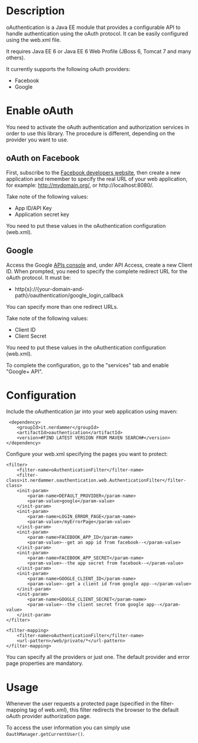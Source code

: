 # Description #
oAuthentication is a Java EE module that provides a configurable API to handle authentication using the oAuth protocol.
It can be easily configured using the web.xml file.

It requires Java EE 6 or Java EE 6 Web Profile (JBoss 6, Tomcat 7 and many others).

It currently supports the following oAuth providers:
  * Facebook
  * Google

# Enable oAuth #
You need to activate the oAuth authentication and authorization services in order to use this library. The procedure is different, depending on the provider you want to use.
## oAuth on Facebook ##
First, subscribe to the [Facebook developers website](https://developers.facebook.com), then create a new application and remember to specify the real URL of your web application, for example: http://mydomain.org/, or http://localhost:8080/.

Take note of the following values:
  * App ID/API Key
  * Application secret key

You need to put these values in the oAuthentication configuration (web.xml).

## Google ##
Access the Google [APIs console](https://code.google.com/apis/console?hl=it#access) and, under API Access, create a new Client ID.
When prompted, you need to specify the complete redirect URL for the oAuth protocol. It must be:
  * http{s}://{your-domain-and-path}/oauthentication/google\_login\_callback

You can specify more than one redirect URLs.

Take note of the following values:
  * Client ID
  * Client Secret

You need to put these values in the oAuthentication configuration (web.xml).

To complete the configuration, go to the "services" tab and enable "Google+ API".

# Configuration #
Include the oAuthentication jar into your web application using maven:

```
 <dependency>
	<groupId>it.nerdammer</groupId>
	<artifactId>oauthentication</artifactId>
	<version>#FIND LATEST VERSION FROM MAVEN SEARCH#</version>
</dependency>
```


Configure your web.xml specifying the pages you want to protect:

```
<filter>
	<filter-name>oAuthenticationFilter</filter-name>
	<filter-class>it.nerdammer.oauthentication.web.AuthenticationFilter</filter-class>
	<init-param>
		<param-name>DEFAULT_PROVIDER</param-name>
		<param-value>google</param-value>
	</init-param>
	<init-param>
		<param-name>LOGIN_ERROR_PAGE</param-name>
		<param-value>/myErrorPage</param-value>
	</init-param>
	<init-param>
		<param-name>FACEBOOK_APP_ID</param-name>
		<param-value>--get an app id from facebook--</param-value>
	</init-param>
	<init-param>
		<param-name>FACEBOOK_APP_SECRET</param-name>
		<param-value>--the app secret from facebook--</param-value>
	</init-param>
	<init-param>
		<param-name>GOOGLE_CLIENT_ID</param-name>
		<param-value>--get a client id from google app--</param-value>
	</init-param>
	<init-param>
		<param-name>GOOGLE_CLIENT_SECRET</param-name>
		<param-value>--the client secret from google app--</param-value>
	</init-param>
</filter>

<filter-mapping>
	<filter-name>oAuthenticationFilter</filter-name>
	<url-pattern>/web/private/*</url-pattern>
</filter-mapping>
```

You can specify all the providers or just one. The default provider and error page properties are mandatory.

# Usage #
Whenever the user requests a protected page (specified in the filter-mapping tag of web.xml), this filter redirects the browser to the default oAuth provider authorization page.

To access the user information you can simply use `OauthManager.getCurrentUser()`.